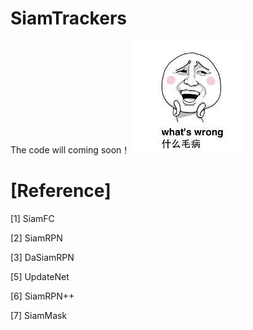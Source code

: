 # SiamTrackers
The code will coming soon！
![image](https://github.com/AngelSXD/sxd_first_repository/blob/master/images/20160615165142.png)

# [Reference]

   [1] SiamFC 

   [2] SiamRPN

   [3] DaSiamRPN

   [5] UpdateNet

   [6] SiamRPN++

   [7] SiamMask
